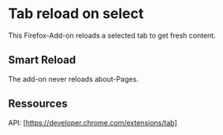 # Tab reload on select

This Firefox-Add-on reloads a selected tab to get fresh content.

## Smart Reload

The add-on never reloads about-Pages.

## Ressources

API: [https://developer.chrome.com/extensions/tab]
